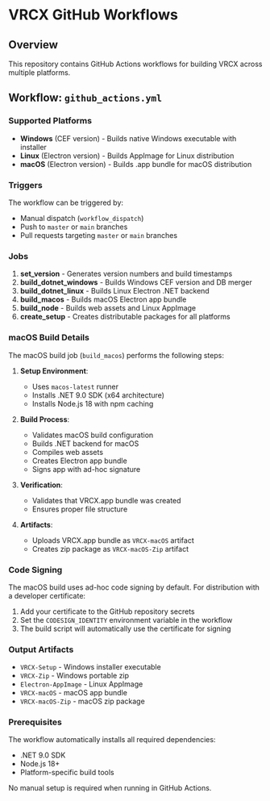 # VRCX GitHub Workflows

## Overview

This repository contains GitHub Actions workflows for building VRCX across multiple platforms.

## Workflow: `github_actions.yml`

### Supported Platforms

- **Windows** (CEF version) - Builds native Windows executable with installer
- **Linux** (Electron version) - Builds AppImage for Linux distribution
- **macOS** (Electron version) - Builds .app bundle for macOS distribution

### Triggers

The workflow can be triggered by:
- Manual dispatch (`workflow_dispatch`)
- Push to `master` or `main` branches
- Pull requests targeting `master` or `main` branches

### Jobs

1. **set_version** - Generates version numbers and build timestamps
2. **build_dotnet_windows** - Builds Windows CEF version and DB merger
3. **build_dotnet_linux** - Builds Linux Electron .NET backend
4. **build_macos** - Builds macOS Electron app bundle
5. **build_node** - Builds web assets and Linux AppImage
6. **create_setup** - Creates distributable packages for all platforms

### macOS Build Details

The macOS build job (`build_macos`) performs the following steps:

1. **Setup Environment**:
   - Uses `macos-latest` runner
   - Installs .NET 9.0 SDK (x64 architecture)
   - Installs Node.js 18 with npm caching

2. **Build Process**:
   - Validates macOS build configuration
   - Builds .NET backend for macOS
   - Compiles web assets
   - Creates Electron app bundle
   - Signs app with ad-hoc signature

3. **Verification**:
   - Validates that VRCX.app bundle was created
   - Ensures proper file structure

4. **Artifacts**:
   - Uploads VRCX.app bundle as `VRCX-macOS` artifact
   - Creates zip package as `VRCX-macOS-Zip` artifact

### Code Signing

The macOS build uses ad-hoc code signing by default. For distribution with a developer certificate:

1. Add your certificate to the GitHub repository secrets
2. Set the `CODESIGN_IDENTITY` environment variable in the workflow
3. The build script will automatically use the certificate for signing

### Output Artifacts

- `VRCX-Setup` - Windows installer executable
- `VRCX-Zip` - Windows portable zip
- `Electron-AppImage` - Linux AppImage
- `VRCX-macOS` - macOS app bundle
- `VRCX-macOS-Zip` - macOS zip package

### Prerequisites

The workflow automatically installs all required dependencies:
- .NET 9.0 SDK
- Node.js 18+
- Platform-specific build tools

No manual setup is required when running in GitHub Actions.